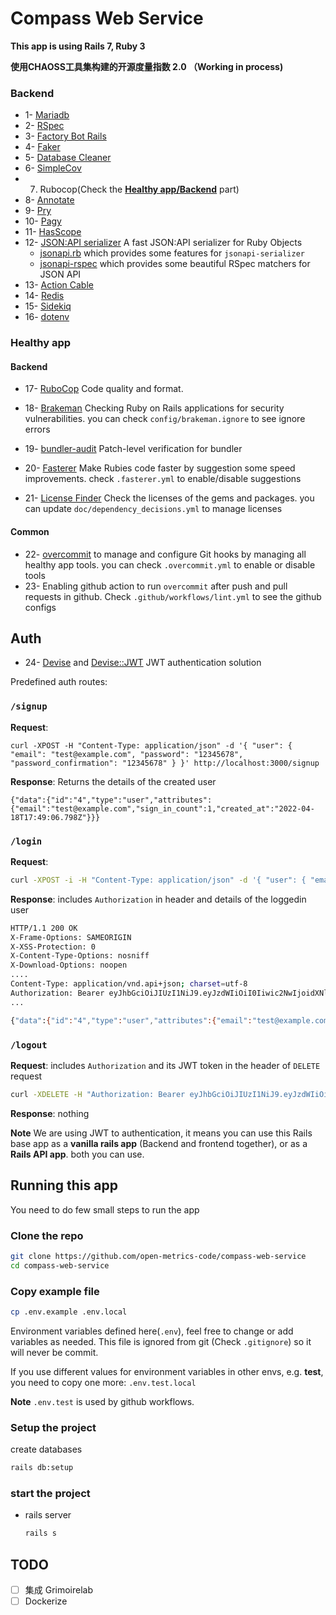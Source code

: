 # Compass Web Service

**This app is using Rails 7, Ruby 3**

**使用CHAOSS工具集构建的开源度量指数 2.0 （Working in process)**

### Backend

- 1- [Mariadb](https://mariadb.org/)
- 2- [RSpec](https://github.com/rspec/rspec-metagem)
- 3- [Factory Bot Rails](https://github.com/thoughtbot/factory_bot_rails)
- 4- [Faker](https://github.com/faker-ruby/faker)
- 5- [Database Cleaner](https://github.com/DatabaseCleaner/database_cleaner)
- 6- [SimpleCov](https://github.com/simplecov-ruby/simplecov)
- 7. Rubocop(Check the [**Healthy app/Backend**](#healthy-app) part)
- 8- [Annotate](https://github.com/ctran/annotate_models)
- 9- [Pry](https://github.com/pry/pry)
- 10- [Pagy](https://github.com/ddnexus/pagy)
- 11- [HasScope](https://github.com/heartcombo/has_scope)
- 12- [JSON:API serializer](https://github.com/jsonapi-serializer/jsonapi-serializer) A fast JSON:API serializer for Ruby Objects
  - [jsonapi.rb](https://github.com/stas/jsonapi.rb) which provides some features for `jsonapi-serializer`
  - [jsonapi-rspec](https://github.com/jsonapi-rb/jsonapi-rspec) which provides some beautiful RSpec matchers for JSON API
- 13- [Action Cable](https://guides.rubyonrails.org/action_cable_overview.html)
- 14- [Redis](https://redis.io/)
- 15- [Sidekiq](https://github.com/mperham/sidekiq)
- 16- [dotenv](https://github.com/bkeepers/dotenv)

### Healthy app

#### Backend

- 17- [RuboCop](https://github.com/rubocop/rubocop) Code quality and format.

- 18- [Brakeman](https://github.com/presidentbeef/brakeman) Checking Ruby on Rails applications for security vulnerabilities. you can check `config/brakeman.ignore` to see ignore errors
- 19- [bundler-audit](https://github.com/rubysec/bundler-audit) Patch-level verification for bundler
- 20- [Fasterer](https://github.com/DamirSvrtan/fasterer) Make Rubies code faster by suggestion some speed improvements. check `.fasterer.yml` to enable/disable suggestions
- 21- [License Finder](https://github.com/pivotal/LicenseFinder) Check the licenses of the gems and packages. you can update `doc/dependency_decisions.yml` to manage licenses

#### Common

- 22- [overcommit](https://github.com/sds/overcommit) to manage and configure Git hooks by managing all healthy app tools. you can check `.overcommit.yml` to enable or disable tools
- 23- Enabling github action to run `overcommit` after push and pull requests in github. Check `.github/workflows/lint.yml` to see the github configs

## Auth

- 24- [Devise](https://github.com/heartcombo/devise) and [Devise::JWT](https://github.com/waiting-for-dev/devise-jwt) JWT authentication solution

Predefined auth routes:

### `/signup`

**Request**:

```
curl -XPOST -H "Content-Type: application/json" -d '{ "user": { "email": "test@example.com", "password": "12345678", "password_confirmation": "12345678" } }' http://localhost:3000/signup
```

**Response**: Returns the details of the created user

```
{"data":{"id":"4","type":"user","attributes":{"email":"test@example.com","sign_in_count":1,"created_at":"2022-04-18T17:49:06.798Z"}}}
```

### `/login`

**Request**:

```bash
curl -XPOST -i -H "Content-Type: application/json" -d '{ "user": { "email": "test@example.com", "password": "12345678" } }' http://localhost:3000/login
```

**Response**: includes `Authorization` in header and details of the loggedin user

```bash
HTTP/1.1 200 OK
X-Frame-Options: SAMEORIGIN
X-XSS-Protection: 0
X-Content-Type-Options: nosniff
X-Download-Options: noopen
....
Content-Type: application/vnd.api+json; charset=utf-8
Authorization: Bearer eyJhbGciOiJIUzI1NiJ9.eyJzdWIiOiI0Iiwic2NwIjoidXNlciIsImF1ZCI6bnVsbCwiaWF0IjoxNjUwMzA0MjU3LCJleHAiOjE2NTAzOTA2NTcsImp0aSI6IjM4ZmI4ZGIyLWVlMjgtNDg2Yy05YjE5LTA2NWVmYmQ0ZGE4MCJ9.p8766vPrhiGpPyV2FdShw1ljBx2Os3D1oE_rPjjAYrY
...

{"data":{"id":"4","type":"user","attributes":{"email":"test@example.com","sign_in_count":2,"created_at":"2022-04-18T17:49:06.798Z"}}}
```

### `/logout`

**Request**: includes `Authorization` and its JWT token in the header of `DELETE` request

```bash
curl -XDELETE -H "Authorization: Bearer eyJhbGciOiJIUzI1NiJ9.eyJzdWIiOiI0Iiwic2NwIjoidXNlciIsImF1ZCI6bnVsbCwiaWF0IjoxNjUwMzA0MjU3LCJleHAiOjE2NTAzOTA2NTcsImp0aSI6IjM4ZmI4ZGIyLWVlMjgtNDg2Yy05YjE5LTA2NWVmYmQ0ZGE4MCJ9.p8766vPrhiGpPyV2FdShw1ljBx2Os3D1oE_rPjjAYrY" -H "Content-Type: application/json" http://localhost:3000/logout
```

**Response**: nothing

**Note** We are using JWT to authentication, it means you can use this Rails base app as a **vanilla rails app** (Backend and frontend together), or as a **Rails API app**. both you can use.

## Running this app

You need to do few small steps to run the app

### Clone the repo

```sh
git clone https://github.com/open-metrics-code/compass-web-service
cd compass-web-service
```

### Copy example file

```sh
cp .env.example .env.local
```

Environment variables defined here(`.env`), feel free to change or add variables as needed.
This file is ignored from git (Check `.gitignore`) so it will never be commit.

If you use different values for environment variables in other envs, e.g. **test**, you need to copy one more: `.env.test.local`

**Note** `.env.test` is used by github workflows.

### Setup the project

create databases

```sh
rails db:setup
```

### start the project

- rails server

  ```sh
  rails s
  ```

## TODO

- [ ] 集成 Grimoirelab
- [ ] Dockerize

